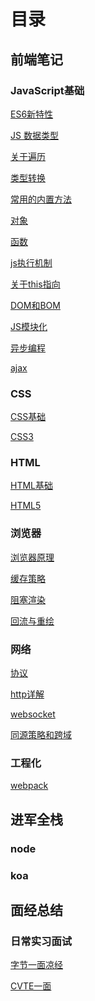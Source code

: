 # 目录

## 前端笔记

###  JavaScript基础

[ES6新特性](/frontendNote/javascript/ES6Standard.md)

[JS 数据类型](/frontendNote/javascript/JSDataType.md)

[关于遍历](/frontendNote/javascript/ergodic.md)

[类型转换](/frontendNote/javascript/typeChange.md)

[常用的内置方法](/frontendNote/javascript/buildInMethods.md)

[对象](/frontendNote/javascript/object.md)

[函数](/frontendNote/javascript/function.md)

[js执行机制](/frontendNote/javascript/JSExecution.md)

[关于this指向](/frontendNote/javascript/this.md)

[DOM和BOM](/frontendNote/javascript/domAndBom.md)

[JS模块化](/frontendNote/javascript/module.md)

[异步编程](/frontendNote/javascript/asyncCoding.md)

[ajax](/frontendNote/javascript/ajax.md)

### CSS

[CSS基础]()

[CSS3]()

### HTML

[HTML基础]()

[HTML5]()

### 浏览器

[浏览器原理]()

[缓存策略]()

[阻塞渲染]()

[回流与重绘]()

### 网络

[协议]()

[http详解]()

[websocket]()

[同源策略和跨域]()

### 工程化

[webpack]()

## 进军全栈

### node

### koa

## 面经总结

### 日常实习面试

[字节一面凉经](/myinterview/DailyIntership/ByteBit1.md)

[CVTE一面](/myinterview/DailyIntership/CVTE1.md)

